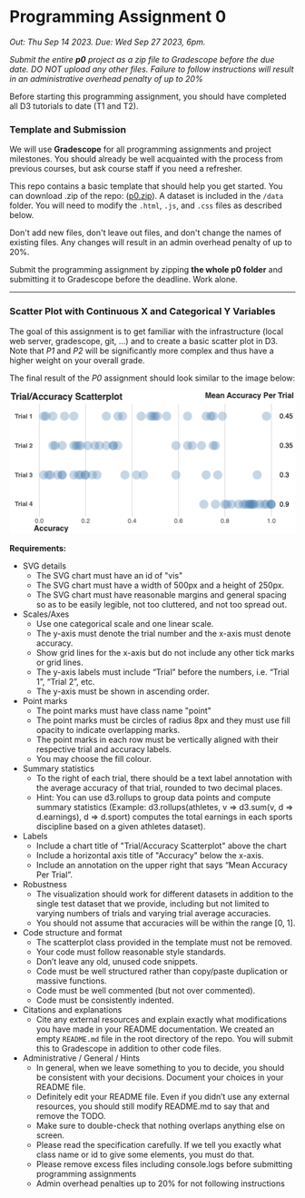 # Programming Assignment 0

*Out: Thu Sep 14 2023. Due: Wed Sep 27 2023, 6pm.*

*Submit the entire __p0__ project as a zip file to Gradescope before the due date. DO NOT upload any other files. Failure to follow instructions will result in an administrative overhead penalty of up to 20%*

Before starting this programming assignment, you should have completed all D3 tutorials to date (T1 and T2).

### Template and Submission

We will use **Gradescope** for all programming assignments and project milestones. You should already be well acquainted with the process from previous courses, but ask course staff if you need a refresher.

This repo contains a basic template that should help you get started. You can download .zip of the repo: ([p0.zip](https://www.students.cs.ubc.ca/~cs-447/23Sep/p0.zip)).
A dataset is included in the `/data` folder. You will need to modify the `.html`, `.js`, and `.css` files as described below.

Don't add new files, don't leave out files, and don't change the names of existing files. Any changes will result in an admin overhead penalty of up to 20%.

Submit the programming assignment by zipping **the whole p0 folder** and submitting it to Gradescope before the deadline. Work alone.

---

### Scatter Plot with Continuous X and Categorical Y Variables

The goal of this assignment is to get familiar with the infrastructure (local web server, gradescope, git, ...) and to create a basic scatter plot in D3. Note that *P1* and *P2* will be significantly more complex and thus have a higher weight on your overall grade.

The final result of the *P0* assignment should look similar to the image below:

![Result](result.png?raw=true "Result")

**Requirements:**

* SVG details
    * The SVG chart must have an id of "vis"
    * The SVG chart must have a width of 500px and a height of 250px.
    * The SVG chart must have reasonable margins and general spacing so as to be easily legible, not too cluttered, and not too spread out.
* Scales/Axes
    * Use one categorical scale and one linear scale.
    * The y-axis must denote the trial number and the x-axis must denote accuracy.
    * Show grid lines for the x-axis but do not include any other tick marks or grid lines.
    * The y-axis labels must include “Trial” before the numbers, i.e. “Trial 1”, “Trial 2”, etc.
    * The y-axis must be shown in ascending order.
* Point marks
    * The point marks must have class name "point"
    * The point marks must be circles of radius 8px and they must use fill opacity to indicate overlapping marks.
    * The point marks in each row must be vertically aligned with their respective trial and accuracy labels. 
    * You may choose the fill colour.
* Summary statistics
    * To the right of each trial, there should be a text label annotation with the average accuracy of that trial, rounded to two decimal places.
    * Hint: You can use d3.rollups to group data points and compute summary statistics (Example: d3.rollups(athletes, v => d3.sum(v, d => d.earnings), d => d.sport) computes the total earnings in each sports discipline based on a given athletes dataset).
*  Labels
    * Include a chart title of "Trial/Accuracy Scatterplot" above the chart
    * Include a horizontal axis title of "Accuracy" below the x-axis.
    * Include an annotation on the upper right that says “Mean Accuracy Per Trial”.
*  Robustness
    * The visualization should work for different datasets in addition to the single test dataset that we provide, including but not limited to varying numbers of trials and varying trial average accuracies.
    * You should not assume that accuracies will be within the range [0, 1].
* Code structure and format
    * The scatterplot class provided in the template must not be removed.
    * Your code must follow reasonable style standards.
    * Don’t leave any old, unused code snippets.
    * Code must be well structured rather than copy/paste duplication or massive functions.
    * Code must be well commented (but not over commented).
    * Code must be consistently indented.
* Citations and explanations
    * Cite any external resources and explain exactly what modifications you have made in your README documentation. We created an empty `README.md` file in the root directory of the repo. You will submit this to Gradescope in addition to other code files.
* Administrative / General / Hints
    * In general, when we leave something to you to decide, you should be consistent with your decisions. Document your choices in your README file. 
    * Definitely edit your README file. Even if you didn’t use any external resources, you should still modify README.md to say that and remove the TODO.
    * Make sure to double-check that nothing overlaps anything else on screen.  
    * Please read the specification carefully. If we tell you exactly what class name or id to give some elements, you must do that. 
    * Please remove excess files including console.logs before submitting programming assignments
    * Admin overhead penalties up to 20% for not following instructions
